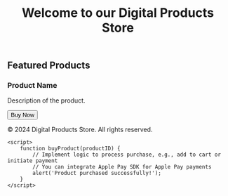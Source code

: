 <!DOCTYPE html>
<html lang="en">
<head>
    <meta charset="UTF-8">
    <meta name="viewport" content="width=device-width, initial-scale=1.0">
    <title>Digital Products Store</title>
</head>
<body>
    <header>
        <h1>Welcome to our Digital Products Store</h1>
    </header>
    <main>
        <section>
            <h2>Featured Products</h2>
            <!-- Display featured digital products -->
            <div class="product">
                <h3>Product Name</h3>
                <p>Description of the product.</p>
                <button onclick="buyProduct('productID')">Buy Now</button>
            </div>
            <!-- Repeat this block for other products -->
        </section>
    </main>
    <footer>
        <p>&copy; 2024 Digital Products Store. All rights reserved.</p>
    </footer>

    <script>
        function buyProduct(productID) {
            // Implement logic to process purchase, e.g., add to cart or initiate payment
            // You can integrate Apple Pay SDK for Apple Pay payments
            alert('Product purchased successfully!');
        }
    </script>
</body>
</html>
